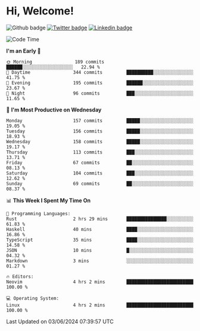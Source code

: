   # Hi, Welcome!
  ![Github badge](https://img.shields.io/github/followers/kraken-afk.svg?style=social&label=Follow&maxAge=2592000)
  [![Twitter badge](https://img.shields.io/badge/-Twitter-00acee?style=flat-square&logo=Twitter&logoColor=white)](https://twitter.com/trshppl)
  [![Linkedin badge](https://img.shields.io/badge/LinkedIn-0077B5?style=flat-square&logo=linkedin&logoColor=white)](https://www.linkedin.com/in/noveanrer)
<!--START_SECTION:waka-->
![Code Time](http://img.shields.io/badge/Code%20Time-227%20hrs%2030%20mins-blue)

**I'm an Early 🐤** 

```text
🌞 Morning                189 commits         ██████░░░░░░░░░░░░░░░░░░░   22.94 % 
🌆 Daytime                344 commits         ██████████░░░░░░░░░░░░░░░   41.75 % 
🌃 Evening                195 commits         ██████░░░░░░░░░░░░░░░░░░░   23.67 % 
🌙 Night                  96 commits          ███░░░░░░░░░░░░░░░░░░░░░░   11.65 % 
```
📅 **I'm Most Productive on Wednesday** 

```text
Monday                   157 commits         █████░░░░░░░░░░░░░░░░░░░░   19.05 % 
Tuesday                  156 commits         █████░░░░░░░░░░░░░░░░░░░░   18.93 % 
Wednesday                158 commits         █████░░░░░░░░░░░░░░░░░░░░   19.17 % 
Thursday                 113 commits         ███░░░░░░░░░░░░░░░░░░░░░░   13.71 % 
Friday                   67 commits          ██░░░░░░░░░░░░░░░░░░░░░░░   08.13 % 
Saturday                 104 commits         ███░░░░░░░░░░░░░░░░░░░░░░   12.62 % 
Sunday                   69 commits          ██░░░░░░░░░░░░░░░░░░░░░░░   08.37 % 
```


📊 **This Week I Spent My Time On** 

```text
💬 Programming Languages: 
Rust                     2 hrs 29 mins       ███████████████░░░░░░░░░░   61.83 % 
Haskell                  40 mins             ████░░░░░░░░░░░░░░░░░░░░░   16.86 % 
TypeScript               35 mins             ████░░░░░░░░░░░░░░░░░░░░░   14.58 % 
JSON                     10 mins             █░░░░░░░░░░░░░░░░░░░░░░░░   04.32 % 
Markdown                 3 mins              ░░░░░░░░░░░░░░░░░░░░░░░░░   01.27 % 

🔥 Editors: 
Neovim                   4 hrs 2 mins        █████████████████████████   100.00 % 

💻 Operating System: 
Linux                    4 hrs 2 mins        █████████████████████████   100.00 % 
```


 Last Updated on 03/06/2024 07:39:57 UTC
<!--END_SECTION:waka-->